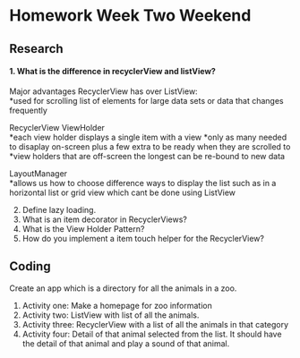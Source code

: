 # Homework Week Two Weekend #

## Research ##
#### 1. What is the difference in recyclerView and listView? ####
Major advantages RecyclerView has over ListView: </br>
*used for scrolling list of elements for large data sets or data that changes frequently

RecyclerView ViewHolder </br>
*each view holder displays a single item with a view
*only as many needed to disaplay on-screen plus a few extra to be ready when they are scrolled to
*view holders that are off-screen the longest can be re-bound to new data

LayoutManager </br>
*allows us how to choose difference ways to display the list such as in a horizontal list or grid view which cant be done using ListView

2. Define lazy loading. </br>
3. What is an item decorator in RecyclerViews? </br>
4. What is the View Holder Pattern? </br>
5. How do you implement a item touch helper for the RecyclerView? </br>

## Coding
Create an app which is a directory for all the animals in a zoo. </br>
1. Activity one: Make a homepage for zoo information </br>
2. Activity two: ListView with list of all the animals. </br>
3. Activity three: RecyclerView with a list of all the animals in that category </br>
4. Activity four: Detail of that animal selected from the list. It should have the detail of that animal and play a sound of that animal. </br>
